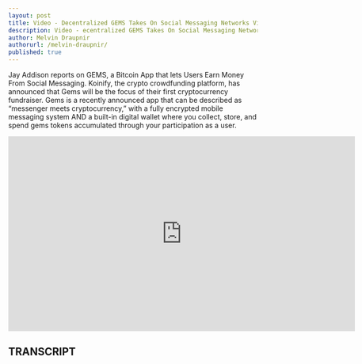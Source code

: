 ```yaml
---
layout: post
title: Video - Decentralized GEMS Takes On Social Messaging Networks Via Counterparty CryptoBiz Magazine
description: Video - ecentralized GEMS Takes On Social Messaging Networks Via Counterparty CryptoBiz Magazine
author: Melvin Draupnir
authorurl: /melvin-draupnir/
published: true
---
```


<p>Jay Addison reports on GEMS, a Bitcoin App that lets Users Earn Money From Social Messaging. Koinify, the crypto crowdfunding platform, has announced that Gems will be the focus of their first cryptocurrency fundraiser. Gems is a recently announced app that can be described as “messenger meets cryptocurrency,” with a fully encrypted mobile messaging system AND a built-in digital wallet where you collect, store, and spend gems tokens accumulated through your participation as a user.</p>

<center><iframe width="700" height="394" src="https://www.youtube.com/embed/WzSWsGlj1wA" frameborder="0" allowfullscreen></iframe></center>

<h2>TRANSCRIPT</h2>
